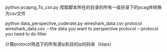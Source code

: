 
python pcapng_To_csv.py
爬取脚本所在的目录的所有一级目录下的pcag并转换为csv文件

python data_perspective_coderate.py wireshark_data.csv protocol
	wireshark_data.csv --the data you want to perspective
	protocol --protocol you need to do filter

计算protocol筛选下的所有源ip到目的ip的码率（kbps）
